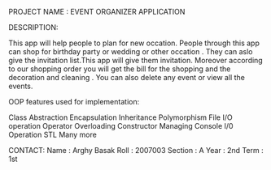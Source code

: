 PROJECT NAME : EVENT ORGANIZER APPLICATION

DESCRIPTION:

This app will help people to plan for new occation. People through this app can shop for birthday party or wedding or other occation . They can aslo give the invitation list.This app will give them invitation. Moreover according to our shopping order you will get the bill for the shopping and the decoration and cleaning .
You can also delete any event or view all the events.


OOP features used for implementation:

Class
Abstraction
Encapsulation
Inheritance
Polymorphism
File I/O operation
Operator Overloading
Constructor
Managing Console I/0 Operation
STL
Many more



CONTACT:
Name : Arghy Basak
Roll : 2007003
Section : A
Year : 2nd
Term : 1st
